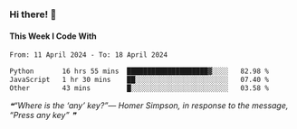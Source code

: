 ### Hi there! 👋

#### This Week I Code With
<!--START_SECTION:waka-->

```txt
From: 11 April 2024 - To: 18 April 2024

Python       16 hrs 55 mins  ████████████████████▓░░░░   82.98 %
JavaScript   1 hr 30 mins    ██░░░░░░░░░░░░░░░░░░░░░░░   07.40 %
Other        43 mins         █░░░░░░░░░░░░░░░░░░░░░░░░   03.58 %
```

<!--END_SECTION:waka-->

<!--STARTS_HERE_QUOTE_README-->
<i>❝“Where is the ‘any’ key?”— Homer Simpson, in response to the message, “Press any key”   ❞</i>
<!--ENDS_HERE_QUOTE_README-->

